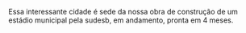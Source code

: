 Essa interessante cidade é sede da nossa obra de construção de um estádio municipal pela sudesb, em andamento, pronta em 4 meses.